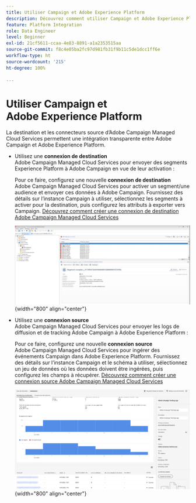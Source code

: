 ```yaml
---
title: Utiliser Campaign et Adobe Experience Platform
description: Découvrez comment utiliser Campaign et Adobe Experience Platform
feature: Platform Integration
role: Data Engineer
level: Beginner
exl-id: 21cf5611-ccaa-4e83-8891-a1a2353515aa
source-git-commit: f8c4e05ba2fc97d981fb31f9b11c5de1dcc1ff6e
workflow-type: ht
source-wordcount: '215'
ht-degree: 100%

---
```


# Utiliser Campaign et Adobe Experience Platform

La destination et les connecteurs source d’Adobe Campaign Managed Cloud Services permettent une intégration transparente entre Adobe Campaign et Adobe Experience Platform.

* Utilisez une **connexion de destination** Adobe Campaign Managed Cloud Services pour envoyer des segments Experience Platform à Adobe Campaign en vue de leur activation :

  Pour ce faire, configurez une nouvelle **connexion de destination** Adobe Campaign Managed Cloud Services pour activer un segment/une audience et envoyer ces données à Adobe Campaign. Fournissez des détails sur l’instance Campaign à utiliser, sélectionnez les segments à activer pour la destination, puis configurez les attributs à exporter vers Campaign. [Découvrez comment créer une connexion de destination Adobe Campaign Managed Cloud Services](https://www.adobe.com/go/destinations-adobe-campaign-managed-cloud-services-en)

  ![](assets/aep-destination.png){width="800" align="center"}

* Utilisez une **connexion source** Adobe Campaign Managed Cloud Services pour envoyer les logs de diffusion et de tracking Adobe Campaign à Adobe Experience Platform :

  Pour ce faire, configurez une nouvelle **connexion source** Adobe Campaign Managed Cloud Services pour ingérer des événements Campaign dans Adobe Experience Platform. Fournissez des détails sur l’instance Campaign et le schéma à utiliser, sélectionnez un jeu de données où les données doivent être ingérées, puis configurez les champs à récupérer. [Découvrez comment créer une connexion source Adobe Campaign Managed Cloud Services](https://www.adobe.com/go/sources-campaign-ui-en)

  ![](assets/aep-logs.png){width="800" align="center"}
